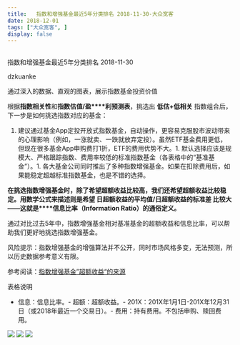 ```yaml
---
title:   指数和增强基金最近5年分类排名 2018-11-30-大众宽客
date: 2018-12-01
tags: ["大众宽客", ]
display: false
---
```



## 



指数和增强基金最近5年分类排名 2018-11-30




dzkuanke




通过深入的数据、直观的图表，展示指数基金投资价值


根据**指数相关性**和**指数估值/盈****利预测表**，挑选出&nbsp;**低估+低相关**&nbsp;指数组合后，下一步是如何挑选指数对应的基金：


1. 建议通过基金App定投开放式指数基金，自动操作，更容易克服股市波动带来的心理影响（例如，一涨就卖、一跌就放弃定投）。虽然ETF基金费用更低，但现在很多基金App申购费打1折，ETF的费用优势不大。1. 默认选择应该是规模大、严格跟踪指数、费用率较低的标准指数基金（各表格中的“基准基金”）。1. 各大基金公司同时推出了多种指数增强基金。如果在扣除费用后，如果能稳定超越标准指数基金，也是不错的选择。


**在挑选指数增强基金时**<h-char unicode="ff0c" class="">**，**</h-char>**除了希望超额收益比较高**<h-char unicode="ff0c" class=""><h-inner>**，**</h-inner></h-char>**我们还希望超额收益比较稳定**<h-char unicode="3002" class="">**。**</h-char>**用数学公式来描述则是希望&nbsp;日超额收益的平均值/日超额收益的标准差&nbsp;比较大**<h-char unicode="2014" class="">**——**</h-char>**这就是****信息比率**<h-char unicode="ff08" class="">**（**</h-char>**Information Ratio**<h-char unicode="ff09" class="">**）**</h-char>**的通俗定义**<h-char unicode="3002" class="">**。**</h-char>





通过对比过去5年中，指数增强基金相对基准基金的超额收益和信息比率<h-char unicode="ff0c" class="">，</h-char>可以帮助我们更好地挑选指数增强基金。



风险提示：指数增强基金的增强算法并不公开，同时市场风格多变，无法预测，所以历史数据参考意义有限。



参考阅读：[指数增强基金”超额收益“的来源](http://mp.weixin.qq.com/s?__biz=MzAwMTc1MDcwNw==&amp;mid=2648272968&amp;idx=1&amp;sn=598917da4403d77210aa3b1a460658e4&amp;chksm=82f93394b58eba82c9a7cb228c22c656fe88c5203ff149473f9edd2d4127e44df65f5bdb146b&amp;scene=21#wechat_redirect)



表格说明
- 信息：信息比率。- 超额：超额收益。- 201X：201X年1月1日-201X年12月31日（或2018年最近一个交易日）。- 费用：持有费用。不包括申购、赎回费用。
<img class="" data-copyright="0" data-ratio="1.1478260869565218" data-s="300,640" src="https://mmbiz.qpic.cn/mmbiz_png/PKw3FQPmhIjddbwN18MxUhG1MPHoI2R3zQgsyLbJXCDEWokuPJpmiaUSAq3yImVibHb4R1EAkPd1IOyMVqU84ulg/640?wx_fmt=png" data-type="png" data-w="1150" style=""/>

<img class="" data-copyright="0" data-ratio="1.2249134948096885" data-s="300,640" src="https://mmbiz.qpic.cn/mmbiz_png/PKw3FQPmhIjddbwN18MxUhG1MPHoI2R38p61Qvqj9FXfBA9KttIakOLgXn5uumF6ZYrELZt7iaczXnkWwiarxpYw/640?wx_fmt=png" data-type="png" data-w="1156" style=""/>

<img class="" data-copyright="0" data-ratio="1.2145328719723183" data-s="300,640" src="https://mmbiz.qpic.cn/mmbiz_png/PKw3FQPmhIjddbwN18MxUhG1MPHoI2R3ADUj7PZYlvf7KYGR7IBj2bm6QPicMuQFWgL58nuZW2BWHYSg2kv0xvw/640?wx_fmt=png" data-type="png" data-w="1156" style=""/>